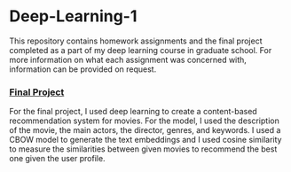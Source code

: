 # Deep-Learning-1

This repository contains homework assignments and the final project completed as a part of my deep learning course in graduate school. For more information on what each assignment was concerned with, information can be provided on request.

### [Final Project](https://github.com/rohitpenumarti/Deep-Learning-1/tree/master/Final-Project)

For the final project, I used deep learning to create a content-based recommendation system for movies. For the model, I used the description of the movie, the main actors, the director, genres, and keywords. I used a CBOW model to generate the text embeddings and I used cosine similarity to measure the similarities between given movies to recommend the best one given the user profile.
